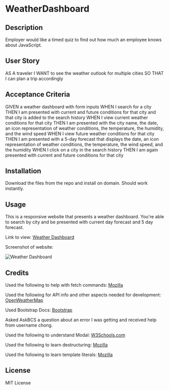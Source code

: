 # WeatherDashboard

## Description

Employer would like a timed quiz to find out how much an employee knows about JavaScript.

## User Story

AS A traveler
I WANT to see the weather outlook for multiple cities
SO THAT I can plan a trip accordingly

## Acceptance Criteria

GIVEN a weather dashboard with form inputs
WHEN I search for a city
THEN I am presented with current and future conditions for that city and that city is added to the search history
WHEN I view current weather conditions for that city
THEN I am presented with the city name, the date, an icon representation of weather conditions, the temperature, the humidity, and the wind speed
WHEN I view future weather conditions for that city
THEN I am presented with a 5-day forecast that displays the date, an icon representation of weather conditions, the temperature, the wind speed, and the humidity
WHEN I click on a city in the search history
THEN I am again presented with current and future conditions for that city

## Installation

Download the files from the repo and install on domain. Should work instantly.

## Usage

This is a responsive website that presents a weather dashboard. You're able to search by city and be presented with current day forecast and 5 day forecast.

Link to view: [Weather Dashboard](https://pgold762.github.io/TimedQuiz/)

Screenshot of website: 

![Weather Dashboard](./assets/images/timed-quiz.png "Weather")

## Credits

Used the following to help with fetch commands: [Mozilla](https://developer.mozilla.org/en-US/docs/Web/API/Fetch_API/Using_Fetch)

Used the following for API info and other aspects needed for development: [OpenWeatherMap](https://openweathermap.org/)

Used Bootstrap Docs: [Bootstrap](https://getbootstrap.com)

Asked AskBCS a question about an error I was getting and received help from username chong.

Used the following to understand Modal: [W3Schools.com](https://www.w3schools.com/howto/howto_css_modals.asp)

Used the following to learn destructuring: [Mozilla](https://developer.mozilla.org/en-US/docs/Web/JavaScript/Reference/Operators/Destructuring_assignment)

Used the following to learn template literals: [Mozilla](https://developer.mozilla.org/en-US/docs/Web/JavaScript/Reference/Template_literals)


## License

MIT License
